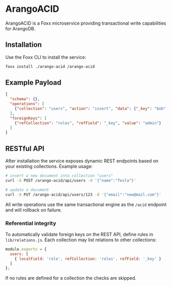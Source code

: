 # ArangoACID

ArangoACID is a Foxx microservice providing transactional write capabilities for ArangoDB.

## Installation

Use the Foxx CLI to install the service:

```bash
foxx install ./arango-acid /arango-acid
```

## Example Payload

```json
{
  "schema": {},
  "operations": [
    {"collection": "users", "action": "insert", "data": {"_key": "bob", "name": "Bob"}}
  ],
  "foreignKeys": [
    {"refCollection": "roles", "refField": "_key", "value": "admin"}
  ]
}
```

## RESTful API

After installation the service exposes dynamic REST endpoints based on your
existing collections. Example usage:

```bash
# insert a new document into collection "users"
curl -X POST /arango-acid/api/users -d '{"name":"Tesla"}'

# update a document
curl -X PUT /arango-acid/api/users/123 -d '{"email":"new@mail.com"}'
```

All write operations use the same transactional engine as the `/acid` endpoint
and will rollback on failure.

### Referential integrity

To automatically validate foreign keys on the REST API, define rules in
`lib/relations.js`. Each collection may list relations to other collections:

```js
module.exports = {
  users: [
    { localField: 'role', refCollection: 'roles', refField: '_key' }
  ]
};
```

If no rules are defined for a collection the checks are skipped.
